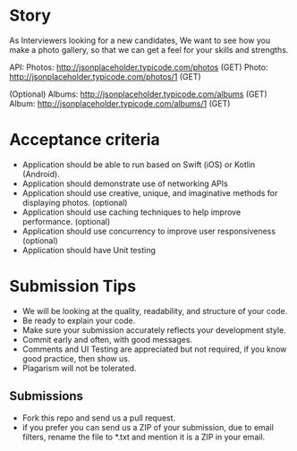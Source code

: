 Story
======
As Interviewers looking for a new candidates, We want to see how you make a photo gallery, so that we can get a feel for your skills and strengths.

API:
Photos: http://jsonplaceholder.typicode.com/photos (GET)
Photo: http://jsonplaceholder.typicode.com/photos/1 (GET)

(Optional)
Albums: http://jsonplaceholder.typicode.com/albums (GET) 
Album: http://jsonplaceholder.typicode.com/albums/1 (GET)

Acceptance criteria
=======================
* Application should be able to run based on Swift (iOS) or Kotlin (Android).
* Application should demonstrate use of networking APIs
* Application should use creative, unique, and imaginative methods for displaying photos. (optional)
* Application should use caching techniques to help improve performance. (optional)
* Application should use concurrency to improve user responsiveness (optional)
* Application should have Unit testing

Submission Tips
========================
* We will be looking at the quality, readability, and structure of your code.
* Be ready to explain your code.
* Make sure your submission accurately reflects your development style.
* Commit early and often, with good messages.
* Comments and UI Testing are appreciated but not required, if you know good practice, then show us.
* Plagarism will not be tolerated.



Submissions
---------------
* Fork this repo and send us a pull request.
* if you prefer you can send us a ZIP of your submission, due to email filters, rename the file to *.txt and mention it is a ZIP in your email.
